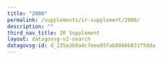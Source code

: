 ```yaml
---
title: "2000"
permalink: /supplements/ir-supplement/2000/
description: ""
third_nav_title: IR Supplement
layout: datagovsg-v2-search
datagovsg-id: d_235a3b9a4c7eea95fab0866b831f5dda
---
```

